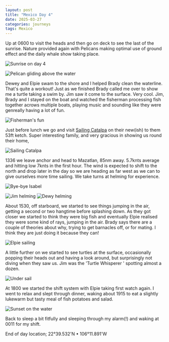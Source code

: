 ```yaml
---
layout: post
title: "Mexico Day 4"
date: 2025-03-27
categories: journeys
tags: Mexico
---
```



Up at 0600 to visit the heads and then go on deck to see the last of the sunrise. Nature provided again with Pelicans making optimal use of ground effect and the daily whale show taking place. 

![Sunrise on day 4]({{site-url}}/images/day4-sunrise.jpg)

![Pelican gliding above the water]({{site-url}}/images/pelican-ground-effect.jpg)

Dewey and Elpie swam to the shore and I helped Brady clean the waterline. That's quite a workout! Just as we finished Brady called me over to show me a turtle taking a swim by. Jim saw it come to the surface. Very cool. Jim, Brady and I stayed on the boat and watched the fisherman processing fish together acrows multiple boats, playing music and sounding like they were genreally having a lot of fun. 

![Fisherman's fun]({{site-url}}/images/fishermens-fun.jpg)

Just before lunch we go and visit [Sailing Catalpa](https://www.youtube.com/channel/UCXEjpiYKr-hCbtqwC8RXwtg) on their new(ish) to them 53ft ketch. Super interesting family, and very gracious in showing us round their home, 

![Sailing Catalpa]({{site-url}}/images/sailing-catalpa.jpg)

1336 we leave anchor and head  to Mazatlan, 85nm away. 5.7knts average and hitting low 7knts in the first hour. The wind is expected to shift to the north and drop later in the day so we are heading as far west as we can to give ourselves more time sailing. We take turns at helming for experience.

![Bye-bye Isabel]({{site-url}}/images/bye-bye-isabel.jpg)

![Jim helming]({{site-url}}/images/jim-on-helm.jpg)
![Dewy helming]({{site-url}}/images/dewey-helming.jpg)


About 1530, off starboard, we started to see things jumping in the air, getting a second or two hangtime before splashing down. As they got closer we started to think they were big fish and eventually Elpie realised they were some kind of rays, jumping in the air. Brady says there are a couple of theories about why, trying to get barnacles off, or for mating. I think they are just doing it because they can!

![Elpie sailing]({{site-url}}/images/elpie-sailing.jpg)

A little further on we started to see turtles at the surface, occasionally popping their heads out and having a look around, but surprisingly not diving when they saw us. Jim was the 'Turtle Whisperer ' spotting almost a dozen. 

![Under sail]({{site-url}}/images/under-sail.jpg)


At 1800 we started the shift system with Elpie taking first watch again. I went to relax and slept through dinner, waking about 1915 to eat a slightly lukewarm but tasty meal of fish potatoes and salad. 

![Sunset on the water]({{site-url}}/images/sunset-on-the-water.jpg)

Back to sleep a bit fitfully and sleeping through my alarm(!) and waking at 0011 for my shift.

End of day location; 22°39.532'N • 106°11.891'W